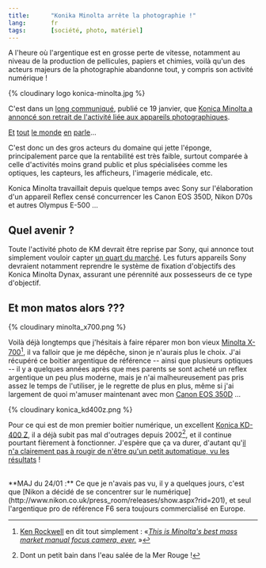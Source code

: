 ```yaml
--- 
title:      "Konika Minolta arrête la photographie !" 
lang:       fr 
tags:       [société, photo, matériel]
---
```


A l'heure où l'argentique est en grosse perte de vitesse, notamment au niveau de la production de pellicules, papiers et chimies, voilà qu'un des acteurs majeurs de la photographie abandonne tout, y compris son activité numérique !

{% cloudinary logo konica-minolta.jpg %}

C'est dans un [long communiqué](http://kmpi.konicaminolta.us/eprise/main/kmpi/content/cam/cam_News/cam_NewsDetail/Camera_Business_Withdraw?header=aboutus), publié ce 19 janvier, que [Konica Minolta a annoncé son retrait de l'activité liée aux appareils photographiques](http://www.zone-numerique.com/news-photo-numerique-442.htm).

[Et](http://audioblog.fr/archives/2006/01/19/konica-minolta-arrete/) [tout](http://www.zdnet.fr/actualites/informatique/0,39040745,39304325,00.htm) [le monde](http://www.lemonde.fr/web/article/0,1-0@2-3234,36-732916@51-732051,0.html) [en](http://standblog.org/blog/2006/01/24/93114618-en-vrac) [parle](http://www.liberation.fr/page.php?Article=352465)...

C'est donc un des gros acteurs du domaine qui jette l'éponge, principalement parce que la rentabilité est très faible, surtout comparée à celle d'activités moins grand public et plus spécialisées comme les optiques, les capteurs, les afficheurs, l'imagerie médicale, etc.

Konica Minolta travaillait depuis quelque temps avec Sony sur l'élaboration d'un appareil Reflex censé concurrencer les Canon EOS 350D, Nikon D70s et autres Olympus E-500 ...

## Quel avenir ?


Toute l'activité photo de KM devrait être reprise par Sony, qui annonce tout simplement vouloir capter [un quart du marché](http://today.reuters.fr/news/newsArticle.aspx?type=technologyNews&storyID=2006-01-20T112219Z_01_MAL040916_RTRIDST_0_OFRIN-SONY-PHOTO-20060120.XML). Les futurs appareils Sony devraient notamment reprendre le système de fixation d'objectifs des Konica Minolta Dynax, assurant une pérennité aux possesseurs de ce type d'objectif.

## Et mon matos alors ???


{% cloudinary minolta_x700.png %}

Voilà déjà longtemps que j'hésitais à faire réparer mon bon vieux [Minolta X-700](http://www.mir.com.my/rb/photography/hardwares/classics/minoltax700/)[^1], il va falloir que je me dépêche, sinon je n'aurais plus le choix. J'ai récupéré ce boitier argentique de référence -- ainsi que plusieurs optiques -- il y a quelques années après que mes parents se sont acheté un reflex argentique un peu plus moderne, mais je n'ai malheureusement pas pris assez le temps de l'utiliser, je le regrette de plus en plus, même si j'ai largement de quoi m'amuser maintenant avec mon [Canon EOS 350D](http://www.flickr.com/photos/nicolas-hoizey/76046485/in/set-165968/) ...

{% cloudinary konica_kd400z.png %}

Pour ce qui est de mon premier boitier numérique, un excellent [Konica KD-400 Z](http://www.nomatica.fr/photo/kd400zFR.htm), il a déjà subit pas mal d'outrages depuis 2002[^2], et il continue pourtant fièrement à fonctionner. J'espère que ça va durer, d'autant qu'[il n'a clairement pas à rougir de n'être qu'un petit automatique, vu les résultats](http://www.flickr.com/photos/nicolas-hoizey/2704862/in/set-685912/) !

<html><br style="clear: both;" /></html>
**MAJ du 24/01 :** Ce que je n'avais pas vu, il y a quelques jours, c'est que [Nikon a décidé de se concentrer sur le numérique](http://www.nikon.co.uk/press_room/releases/show.aspx?rid=201), et seul l'argentique pro de référence F6 sera toujours commercialisé en Europe.


[^1]:  [Ken Rockwell](http://www.kenrockwell.com/) en dit tout simplement : «*[This is Minolta's best mass market manual focus camera, ever.](http://www.kenrockwell.com/minolta/700.htm)* »

[^2]: Dont un petit bain dans l'eau salée de la Mer Rouge !
